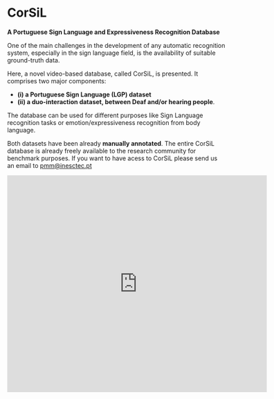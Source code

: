 # CorSiL
**A Portuguese Sign Language and Expressiveness Recognition Database**


One of the main challenges in the development of any automatic recognition system, especially in the sign language field, is the availability of suitable ground-truth data. 

Here, a novel video-based database, called CorSiL, is presented. It comprises two major components: 
- **(i) a Portuguese Sign Language (LGP) dataset**
- **(ii) a duo-interaction dataset, between Deaf and/or hearing people**.

The database can be used for different purposes like Sign Language recognition tasks or emotion/expressiveness recognition from body language.

Both datasets have been already **manually annotated**. The entire CorSiL database is already freely available to the research community for benchmark purposes. If you want to have acess to CorSiL please send us an email to pmm@inesctec.pt

<iframe src="https://github.com/pmmf/CorSiL/blob/master/paper/CorSiL_paper.pdf&embedded=true" style="width:600px; height:500px;" frameborder="0"></iframe>
